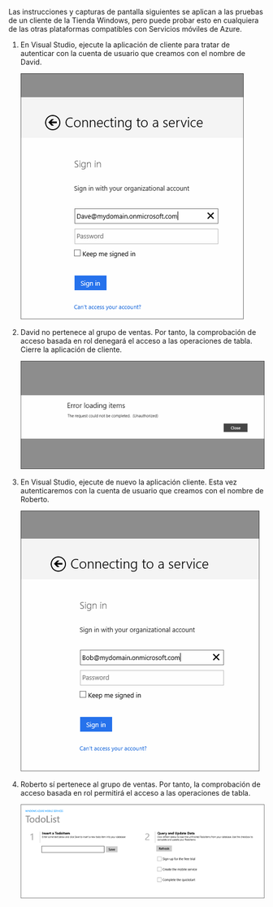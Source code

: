 
Las instrucciones y capturas de pantalla siguientes se aplican a las pruebas de un cliente de la Tienda Windows, pero puede probar esto en cualquiera de las otras plataformas compatibles con Servicios móviles de Azure.

1. En Visual Studio, ejecute la aplicación de cliente para tratar de autenticar con la cuenta de usuario que creamos con el nombre de David. 

    ![](./media/mobile-services-aad-rbac-test-app/dave-login.png)

2. David no pertenece al grupo de ventas. Por tanto, la comprobación de acceso basada en rol denegará el acceso a las operaciones de tabla. Cierre la aplicación de cliente.

    ![](./media/mobile-services-aad-rbac-test-app/unauthorized.png)

3. En Visual Studio, ejecute de nuevo la aplicación cliente. Esta vez autenticaremos con la cuenta de usuario que creamos con el nombre de Roberto.

    ![](./media/mobile-services-aad-rbac-test-app/bob-login.png)

4. Roberto sí pertenece al grupo de ventas. Por tanto, la comprobación de acceso basada en rol permitirá el acceso a las operaciones de tabla.

    ![](./media/mobile-services-aad-rbac-test-app/success.png)

<!---HONumber=July15_HO4-->